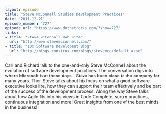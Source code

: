 ```yaml
---
layout: episode
title: "Steve McConnell Studies Development Practices"
date: "2011-12-27"
episode_number: "727"
episode_url: "https://www.dotnetrocks.com/?show=727"
links:
- title: "Steve McConnell Web Site"
  url: "http://www.stevemcconnell.com/"
- title: "10x Software Developent Blog"
  url: "http://blogs.construx.com/blogs/stevemcc/default.aspx"
---
```


Carl and Richard talk to the one-and-only Steve McConnell about the evolution of software development practices. The conversation digs into where Microsoft is at these days - Steve has been close to the company for many years. Then Steve talks about his focus on what a good software executive looks like, how they can support their team effectively and be part of the success of the development process. Along the way Steve talks about how Agile fits into his views in Code Complete, scrum practices, continuous integration and more! Great insights from one of the best minds in the business!
